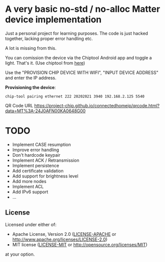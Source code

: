 # A very basic no-std / no-alloc Matter device implementation

Just a personal project for learning purposes. The code is just hacked together, lacking proper error handling etc.

A lot is missing from this.

You can comission the device via the Chiptool Android app and toggle a light. That's it.
(Use chiptool from [here](./android-apk/app-debug.zip))

Use the "PROVISION CHIP DEVICE WITH WIFI", "INPUT DEVICE ADDRESS" and enter the IP address.

**Provisioning the device**:

```
chip-tool pairing ethernet 222 20202021 3940 192.168.2.125 5540
```

QR Code URL
https://project-chip.github.io/connectedhomeip/qrcode.html?data=MT%3A-24J0AFN00KA0648G00

# TODO

- Implement CASE resumption
- Improve error handling
- Don't hardcode keypair
- Implement ACK / Retransmission
- Implement persistence
- Add certificate validation
- Add support for brightness level
- Add more nodes
- Implement ACL
- Add IPv6 support
- ...

## License

Licensed under either of:

- Apache License, Version 2.0 ([LICENSE-APACHE](LICENSE-APACHE) or http://www.apache.org/licenses/LICENSE-2.0)
- MIT license ([LICENSE-MIT](LICENSE-MIT) or http://opensource.org/licenses/MIT)

at your option.
